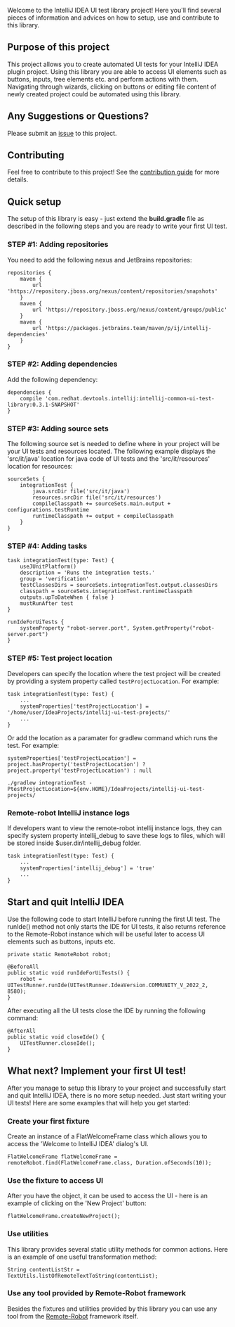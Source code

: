 Welcome to the IntelliJ IDEA UI test library project! Here you'll find several pieces of information and advices on how to setup, use and contribute to this library.

## Purpose of this project
This project allows you to create automated UI tests for your IntelliJ IDEA plugin project. Using this library you are able to access UI elements such as buttons, inputs, tree elements etc. and perform actions with them. Navigating through wizards, clicking on buttons or editing file content of newly created project could be automated using this library.

## Any Suggestions or Questions?
Please submit an [issue](https://github.com/redhat-developer/intellij-common-ui-test-library/issues) to this project.

## Contributing
Feel free to contribute to this project! See the [contribution guide](https://github.com/redhat-developer/intellij-common-ui-test-library/blob/main/CONTRIBUTING.md) for more details.

## Quick setup
The setup of this library is easy - just extend the **build.gradle** file as described in the following steps and you are ready to write your first UI test.

### STEP #1: Adding repositories
You need to add the following nexus and JetBrains repositories:
```
repositories {
    maven {
        url 'https://repository.jboss.org/nexus/content/repositories/snapshots'
    }
    maven {
        url 'https://repository.jboss.org/nexus/content/groups/public'
    }
    maven {
        url 'https://packages.jetbrains.team/maven/p/ij/intellij-dependencies'
    }
}
```

### STEP #2: Adding dependencies
Add the following dependency:
```
dependencies {
    compile 'com.redhat.devtools.intellij:intellij-common-ui-test-library:0.3.1-SNAPSHOT'
}
```

### STEP #3: Adding source sets
The following source set is needed to define where in your project will be your UI tests and resources located. The following example displays the 'src/it/java' location for java code of UI tests and the 'src/it/resources' location for resources:
```
sourceSets {
    integrationTest {
        java.srcDir file('src/it/java')
        resources.srcDir file('src/it/resources')
        compileClasspath += sourceSets.main.output + configurations.testRuntime
        runtimeClasspath += output + compileClasspath
    }
}
```

### STEP #4: Adding tasks
```
task integrationTest(type: Test) {
    useJUnitPlatform()
    description = 'Runs the integration tests.'
    group = 'verification'
    testClassesDirs = sourceSets.integrationTest.output.classesDirs
    classpath = sourceSets.integrationTest.runtimeClasspath
    outputs.upToDateWhen { false }
    mustRunAfter test
}

runIdeForUiTests {
    systemProperty "robot-server.port", System.getProperty("robot-server.port")
}
```
### STEP #5: Test project location
Developers can specify the location where the test project will be created by providing a system property called `testProjectLocation`. For example:
```
task integrationTest(type: Test) {
    ...
    systemProperties['testProjectLocation'] = '/home/user/IdeaProjects/intellij-ui-test-projects/'
    ...
}
```
Or add the location as a paramater for gradlew command which runs the test. For example:
```
systemProperties['testProjectLocation'] = project.hasProperty('testProjectLocation') ? project.property('testProjectLocation') : null
    
./gradlew integrationTest -PtestProjectLocation=${env.HOME}/IdeaProjects/intellij-ui-test-projects/
```

### Remote-robot IntelliJ instance logs
If developers want to view the remote-robot intellij instance logs, they can specify system property intellij_debug to save these logs to files, which will be stored inside $user.dir/intellij_debug folder.
```
task integrationTest(type: Test) {
    ...
    systemProperties['intellij_debug'] = 'true'
    ...
}
```

## Start and quit IntelliJ IDEA
Use the following code to start IntelliJ before running the first UI test. The runIde() method not only starts the IDE for UI tests, it also returns reference to the Remote-Robot instance which will be useful later to access UI elements such as buttons, inputs etc.
```
private static RemoteRobot robot;

@BeforeAll
public static void runIdeForUiTests() {
    robot = UITestRunner.runIde(UITestRunner.IdeaVersion.COMMUNITY_V_2022_2, 8580);
}
```

After executing all the UI tests close the IDE by running the following command:
```
@AfterAll
public static void closeIde() {
    UITestRunner.closeIde();
}
```

## What next? Implement your first UI test!
After you manage to setup this library to your project and successfully start and quit IntelliJ IDEA, there is no more setup needed. Just start writing your UI tests! Here are some examples that will help you get started:

### Create your first fixture
Create an instance of a FlatWelcomeFrame class which allows you to access the 'Welcome to IntelliJ IDEA' dialog's UI.
```
FlatWelcomeFrame flatWelcomeFrame = remoteRobot.find(FlatWelcomeFrame.class, Duration.ofSeconds(10));
```

### Use the fixture to access UI
After you have the object, it can be used to access the UI - here is an example of clicking on the 'New Project' button:
```
flatWelcomeFrame.createNewProject();
```

### Use utilities
This library provides several static utility methods for common actions. Here is an example of one useful transformation method:
```
String contentListStr = TextUtils.listOfRemoteTextToString(contentList);
```

### Use any tool provided by Remote-Robot framework
Besides the fixtures and utilities provided by this library you can use any tool from the [Remote-Robot](https://github.com/JetBrains/intellij-ui-test-robot) framework itself. 

